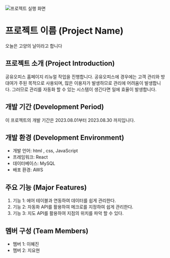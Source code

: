 ![프로젝트 실행 화면](https://mml.pstatic.net/www/mobile/edit/20230807_1095/upload_1691375959721qihCs.gif)

# 프로젝트 이름 (Project Name)
오늘은 고양의 날이라고 합니다

## 프로젝트 소개 (Project Introduction)

공유오피스 홈페이지 리뉴얼 작업을 진행합니다. 
공유오피스에 경우에는 고객 관리와 방 대여가 주된 목적으로 사용되며, 많은 이용자가 발생하므로 관리에 어려움이 발생합니다.
그러므로 관리를 자동화 할 수 있는 시스템이 생긴다면 일에 효율이 발생합니다. 


## 개발 기간 (Development Period)

이 프로젝트의 개발 기간은 2023.08.01부터 2023.08.30 까지입니다.

## 개발 환경 (Development Environment)

- 개발 언어: html , css, JavaScript
- 프레임워크: React
- 데이터베이스: MySQL
- 배포 환경: AWS

## 주요 기능 (Major Features)

1. 기능 1: 에어 테이블과 연동하여 데이터를 쉽게 관리한다.
2. 기능 2: 자동화 API를 활용하여 메크로를 지정하여 쉽게 관리한다.
3. 기능 3: 지도 API를 활용하여 지점의 위치를 파악 할 수 있다.

## 멤버 구성 (Team Members)

- 멤버 1: 이혜진
- 멤버 2: 지요현


